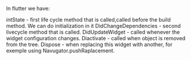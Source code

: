 In flutter we have: 

intState - first life cycle method that is called,called before the build method.
We can do initialization in it
DidChangeDependencies - second livecycle method that is called. 
DidUpdateWidget - called whenever the widget configuration changes.
Diactivate - called when object is removed from the tree.
Dispose - when replacing this widget with another, for exemple using Navugator.pushRaplacement. 

